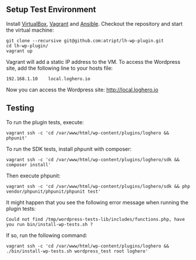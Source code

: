 ## Setup Test Environment

Install [VirtualBox](https://www.virtualbox.org/), [Vagrant](https://www.vagrantup.com/) and [Ansible](http://docs.ansible.com/ansible/latest/installation_guide/intro_installation.html).
Checkout the repository and start the virtual machine:
```
git clone --recursive git@github.com:atript/lh-wp-plugin.git
cd lh-wp-plugin/
vagrant up
```
Vagrant will add a static IP address to the VM.
To access the Wordpress site, add the following line to your hosts file:
```
192.168.1.10    local.loghero.io
```
Now you can access the Wordpress site: http://local.loghero.io

## Testing

To run the plugin tests, execute:
```
vagrant ssh -c 'cd /var/www/html/wp-content/plugins/loghero && phpunit'
```

To run the SDK tests, install phpunit with composer:
```
vagrant ssh -c 'cd /var/www/html/wp-content/plugins/loghero/sdk && composer install'
```
Then execute phpunit:
```
vagrant ssh -c 'cd /var/www/html/wp-content/plugins/loghero/sdk && php vendor/phpunit/phpunit/phpunit test'
```
It might happen that you see the following error message when running the plugin tests:
```
Could not find /tmp/wordpress-tests-lib/includes/functions.php, have you run bin/install-wp-tests.sh ?
```
If so, run the following command:
```
vagrant ssh -c 'cd /var/www/html/wp-content/plugins/loghero && ./bin/install-wp-tests.sh wordpress_test root loghero'
```